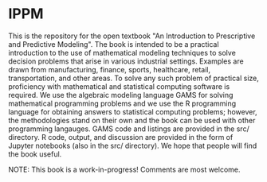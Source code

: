 # IPPM

This is the repository for the open textbook "An Introduction to Prescriptive and Predictive Modeling". The book is intended to be a practical introduction to the use of mathematical modeling techniques to solve decision problems that arise in various industrial settings. Examples are drawn from manufacturing, finance, sports, healthcare, retail, transportation, and other areas. To solve any such problem of practical size, proficiency with mathematical and statistical computing software is required. We use the algebraic modeling language GAMS for solving mathematical programming problems and we use the R programming language for obtaining answers to statistical computing problems; however, the methodologies stand on their own and the book can be used with other programming langauges. GAMS code and listings are provided in the src/ directory. R code, output, and discussion are provided in the form of Jupyter notebooks (also in the src/ directory). We hope that people will find the book useful.

NOTE: This book is a work-in-progress! Comments are most welcome.

